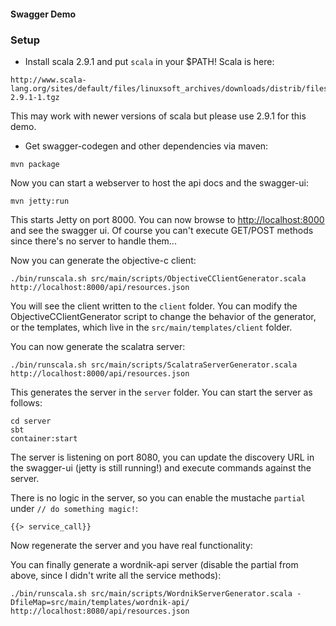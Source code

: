 #### Swagger Demo

### Setup
* Install scala 2.9.1 and put `scala` in your $PATH!  Scala is here:

```
http://www.scala-lang.org/sites/default/files/linuxsoft_archives/downloads/distrib/files/scala-2.9.1-1.tgz
```

This may work with newer versions of scala but please use 2.9.1 for this demo.

* Get swagger-codegen and other dependencies via maven:

```
mvn package
```

Now you can start a webserver to host the api docs and the swagger-ui:

```
mvn jetty:run
```

This starts Jetty on port 8000.  You can now browse to [http://localhost:8000](http://localhost:8000) and see the swagger ui.  Of course you can't execute GET/POST methods since there's no server to handle them...

Now you can generate the objective-c client:

```
./bin/runscala.sh src/main/scripts/ObjectiveCClientGenerator.scala http://localhost:8000/api/resources.json
```

You will see the client written to the `client` folder.  You can modify the ObjectiveCClientGenerator script to change the behavior of the generator, or the templates, which live in the `src/main/templates/client` folder.

You can now generate the scalatra server:

```
./bin/runscala.sh src/main/scripts/ScalatraServerGenerator.scala http://localhost:8000/api/resources.json
```

This generates the server in the `server` folder.  You can start the server as follows:

```
cd server
sbt
container:start
```

The server is listening on port 8080, you can update the discovery URL in the swagger-ui (jetty is still running!) and execute commands against the server.

There is no logic in the server, so you can enable the mustache `partial` under `// do something magic!`:

```
{{> service_call}}
```

Now regenerate the server and you have real functionality:

You can finally generate a wordnik-api server (disable the partial from above, since I didn't write all the service methods):

```
./bin/runscala.sh src/main/scripts/WordnikServerGenerator.scala -DfileMap=src/main/templates/wordnik-api/ http://localhost:8080/api/resources.json
```